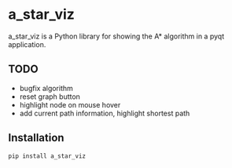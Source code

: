 # a_star_viz

a_star_viz is a Python library for showing the A* algorithm in a pyqt application.

## TODO

- bugfix algorithm
- reset graph button
- highlight node on mouse hover
- add current path information, highlight shortest path

## Installation

```bash
pip install a_star_viz
